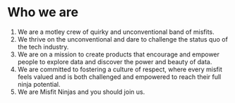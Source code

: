 # Who we are

1. We are a motley crew of quirky and unconventional band of misfits.
2. We thrive on the unconventional and dare to challenge the status quo of the tech industry.
3. We are on a mission to create products that encourage and empower people to explore data and discover the power and beauty of data.
4. We are committed to fostering a culture of respect, where every misfit feels valued and is both challenged and empowered to reach their full ninja potential.
5. We are Misfit Ninjas and you should join us.
